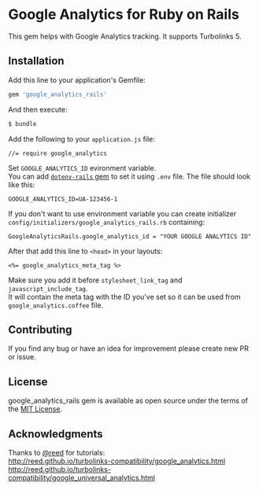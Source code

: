 # Google Analytics for Ruby on Rails
This gem helps with Google Analytics tracking. It supports Turbolinks 5.

## Installation
Add this line to your application's Gemfile:

```ruby
gem 'google_analytics_rails'
```

And then execute:
```bash
$ bundle
```

Add the following to your `application.js` file:
```
//= require google_analytics
```

Set `GOOGLE_ANALYTICS_ID` evironment variable.  
You can add [`dotenv-rails` gem](https://github.com/bkeepers/dotenv) to set it using `.env` file. The file should look like this:
```
GOOGLE_ANALYTICS_ID=UA-123456-1
```

If you don't want to use environment variable you can create initializer
`config/initializers/google_analytics_rails.rb` containing:
```
GoogleAnalyticsRails.google_analytics_id = "YOUR GOOGLE ANALYTICS ID"
```

After that add this line to `<head>` in your layouts:
```
<%= google_analytics_meta_tag %>
```
Make sure you add it before `stylesheet_link_tag` and `javascript_include_tag`.  
It will contain the meta tag with the ID you've set so it can be used from `google_analytics.coffee` file.

## Contributing
If you find any bug or have an idea for improvement please create new PR or issue.

## License
google_analytics_rails gem is available as open source under the terms of the [MIT License](http://opensource.org/licenses/MIT).

## Acknowledgments
Thanks to [@reed](https://github.com/reed) for tutorials:  
http://reed.github.io/turbolinks-compatibility/google_analytics.html  
http://reed.github.io/turbolinks-compatibility/google_universal_analytics.html
